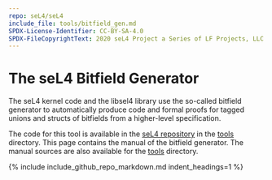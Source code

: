 ```yaml
---
repo: seL4/seL4
include_file: tools/bitfield_gen.md
SPDX-License-Identifier: CC-BY-SA-4.0
SPDX-FileCopyrightText: 2020 seL4 Project a Series of LF Projects, LLC.
---
```


# The seL4 Bitfield Generator

The seL4 kernel code and the libsel4 library use the so-called bitfield
generator to automatically produce code and formal proofs for tagged unions and
structs of bitfields from a higher-level specification.

The code for this tool is available in the [seL4 repository] in the [tools]
directory. This page contains the manual of the bitfield generator. The manual
sources are also available for the [tools] directory.

{% include include_github_repo_markdown.md indent_headings=1 %}

[seL4 repository]: https://github.com/seL4/seL4/
[tools]: https://github.com/seL4/seL4/blob/master/tools/
